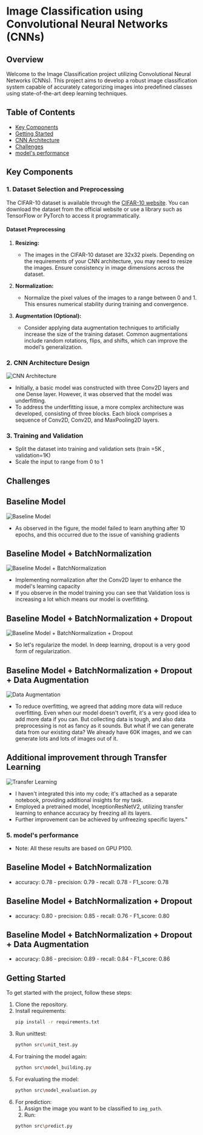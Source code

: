 # Image Classification using Convolutional Neural Networks (CNNs)

## Overview

Welcome to the Image Classification project utilizing Convolutional Neural Networks (CNNs). This project aims to develop a robust image classification system capable of accurately categorizing images into predefined classes using state-of-the-art deep learning techniques.

## Table of Contents

- [Key Components](#key-components)
- [Getting Started](#getting-started)
- [CNN Architecture](#2-cnn-architecture-design)
- [Challenges](#challenges)
- [model's performance](#5-models-performance)
## Key Components

### 1. Dataset Selection and Preprocessing

The CIFAR-10 dataset is available through the [CIFAR-10 website](https://www.cs.toronto.edu/~kriz/cifar.html). You can download the dataset from the official website or use a library such as TensorFlow or PyTorch to access it programmatically.

#### Dataset Preprocessing

1. **Resizing:**
   - The images in the CIFAR-10 dataset are 32x32 pixels. Depending on the requirements of your CNN architecture, you may need to resize the images. Ensure consistency in image dimensions across the dataset.

2. **Normalization:**
   - Normalize the pixel values of the images to a range between 0 and 1. This ensures numerical stability during training and convergence.

3. **Augmentation (Optional):**
   - Consider applying data augmentation techniques to artificially increase the size of the training dataset. Common augmentations include random rotations, flips, and shifts, which can improve the model's generalization.

### 2. CNN Architecture Design

![CNN Architecture](reports/figures/model.png)

- Initially, a basic model was constructed with three Conv2D layers and one Dense layer. However, it was observed that the model was underfitting.
- To address the underfitting issue, a more complex architecture was developed, consisting of three blocks. Each block comprises a sequence of Conv2D, Conv2D, and MaxPooling2D layers.


### 3. Training and Validation

- Split the dataset into training and validation sets (train =5K , validation=1K)
- Scale the input to range from 0 to 1

## Challenges

## Baseline Model

![Baseline Model](reports/figures/00-vanshing_grad.JPG)

- As observed in the figure, the model failed to learn anything after 10 epochs, and this occurred due to the issue of vanishing gradients

## Baseline Model + BatchNormalization

![Baseline Model + BatchNormalization](reports/figures/01-overfitting.JPG)

- Implementing normalization after the Conv2D layer to enhance the model's learning capacity
- If you observe in the model training you can see that Validation loss is increasing a lot which means our model is overfitting.

## Baseline Model + BatchNormalization + Dropout

![Baseline Model + BatchNormalization + Dropout](reports/figures/03-schedule_dropout.JPG)

- So let's regularize the model. In deep learning, dropout is a very good form of regularization.


## Baseline Model + BatchNormalization + Dropout + Data Augmentation

![Data Augmentation](reports/figures/05-augmented_data_100epochs.JPG)

- To reduce overfitting, we agreed that adding more data will reduce overfitting. Even when our model doesn't overfit, it's a very good idea to add more data if you can. But collecting data is tough, and also data preprocessing is not as fancy as it sounds. But what if we can generate data from our existing data? We already have 60K images, and we can generate lots and lots of images out of it.

## Additional improvement through Transfer Learning

![Transfer Learning](reports/figures/06-transfer_learning.JPG)

- I haven't integrated this into my code; it's attached as a separate notebook, providing additional insights for my task.
- Employed a pretrained model, InceptionResNetV2, utilizing transfer learning to enhance accuracy by freezing all its layers.
- Further improvement can be achieved by unfreezing specific layers."

### 5. model's performance

- Note: All these results are based on GPU P100.

## Baseline Model + BatchNormalization
- accuracy: 0.78 - precision: 0.79 - recall: 0.78 - F1_score: 0.78

## Baseline Model + BatchNormalization + Dropout
- accuracy: 0.80 - precision: 0.85 - recall: 0.76 - F1_score: 0.80

## Baseline Model + BatchNormalization + Dropout + Data Augmentation
- accuracy: 0.86 - precision: 0.89 - recall: 0.84 - F1_score: 0.86

## Getting Started

To get started with the project, follow these steps:

1. Clone the repository.
2. Install requirements:
    ```bash
    pip install -r requirements.txt
    ```
3. Run unittest:
    ```bash
    python src\unit_test.py
    ```
4. For training the model again:
    ```bash
    python src\model_building.py
    ```
5. For evaluating the model:
    ```bash
    python src\model_evaluation.py
    ```
6. For prediction:
    1. Assign the image you want to be classified to `img_path`.
    2. Run:
    ```bash
    python src\predict.py
    ```
